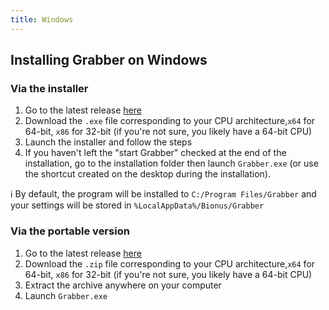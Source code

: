 ```yaml
---
title: Windows
---
```



## Installing Grabber on Windows

### Via the installer
1. Go to the latest release [here](https://github.com/Bionus/imgbrd-grabber/releases/latest)
2. Download the `.exe` file corresponding to your CPU architecture,`x64` for 64-bit, `x86` for 32-bit (if you're not sure, you likely have a 64-bit CPU)
3. Launch the installer and follow the steps
4. If you haven't left the "start Grabber" checked at the end of the installation, go to the installation folder then launch `Grabber.exe` (or use the shortcut created on the desktop during the installation).

ℹ️ By default, the program will be installed to `C:/Program Files/Grabber` and your settings will be stored in `%LocalAppData%/Bionus/Grabber`

### Via the portable version
1. Go to the latest release [here](https://github.com/Bionus/imgbrd-grabber/releases/latest)
2. Download the `.zip` file corresponding to your CPU architecture,`x64` for 64-bit, `x86` for 32-bit (if you're not sure, you likely have a 64-bit CPU)
3. Extract the archive anywhere on your computer
4. Launch `Grabber.exe`
